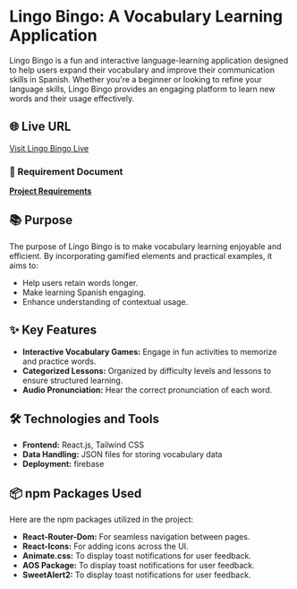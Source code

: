 # Lingo Bingo: A Vocabulary Learning Application

Lingo Bingo is a fun and interactive language-learning application designed to help users expand their vocabulary and improve their communication skills in Spanish. Whether you're a beginner or looking to refine your language skills, Lingo Bingo provides an engaging platform to learn new words and their usage effectively.

## 🌐 Live URL
[Visit Lingo Bingo Live](https://assignment-nine-906cd.web.app/)  


### 📄 Requirement Document
[**Project Requirements**](./src/Components/assets/Assignment-09-003.pdf)

## 📚 Purpose
The purpose of Lingo Bingo is to make vocabulary learning enjoyable and efficient. By incorporating gamified elements and practical examples, it aims to:
- Help users retain words longer.
- Make learning Spanish engaging.
- Enhance understanding of contextual usage.

## ✨ Key Features
- **Interactive Vocabulary Games:** Engage in fun activities to memorize and practice words.
- **Categorized Lessons:** Organized by difficulty levels and lessons to ensure structured learning.
- **Audio Pronunciation:** Hear the correct pronunciation of each word.

## 🛠️ Technologies and Tools
- **Frontend:** React.js, Tailwind CSS
- **Data Handling:** JSON files for storing vocabulary data
- **Deployment:** firebase 
## 📦 npm Packages Used
Here are the npm packages utilized in the project:
- **React-Router-Dom:** For seamless navigation between pages.
- **React-Icons:** For adding icons across the UI.
- **Animate.css:** To display toast notifications for user feedback.
- **AOS Package:** To display toast notifications for user feedback.
- **SweetAlert2:** To display toast notifications for user feedback.


